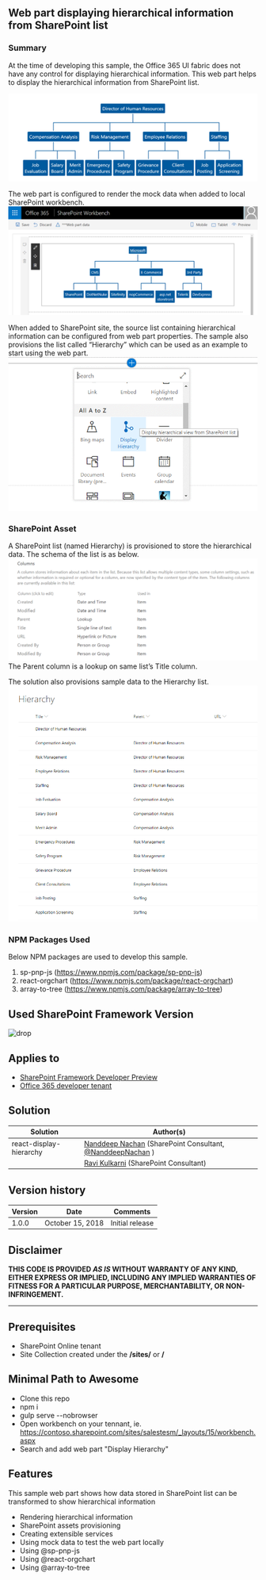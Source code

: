 ## Web part displaying hierarchical information from SharePoint list

### Summary 
At the time of developing this sample, the Office 365 UI fabric does not have any control for displaying hierarchical information. This web part helps to display the hierarchical information from SharePoint list.

![Web part preview][figure1]

The web part is configured to render the mock data when added to local SharePoint workbench. 
![Local SharePoint Workbench Run][figure2]

When added to SharePoint site, the source list containing hierarchical information can be configured from web part properties.
The sample also provisions the list called “Hierarchy” which can be used as an example to start using the web part.
![SharePoint Run][figure3]

### SharePoint Asset
A SharePoint list (named Hierarchy) is provisioned to store the hierarchical data. The schema of the list is as below.
![List Schema][figure4]
The Parent column is a lookup on same list’s Title column.

The solution also provisions sample data to the Hierarchy list.
![List Sample Data][figure5]

### NPM Packages Used
Below NPM packages are used to develop this sample.
1.	sp-pnp-js (https://www.npmjs.com/package/sp-pnp-js) 
2.	react-orgchart (https://www.npmjs.com/package/react-orgchart)
3.	array-to-tree (https://www.npmjs.com/package/array-to-tree) 

## Used SharePoint Framework Version 
![drop](https://img.shields.io/badge/drop-1.6-green.svg)

## Applies to

* [SharePoint Framework Developer Preview](http://dev.office.com/sharepoint/docs/spfx/sharepoint-framework-overview)
* [Office 365 developer tenant](http://dev.office.com/sharepoint/docs/spfx/set-up-your-developer-tenant)

## Solution

Solution|Author(s)
--------|---------
react-display-hierarchy|[Nanddeep Nachan](https://www.linkedin.com/in/nanddeepnachan/) (SharePoint Consultant, [@NanddeepNachan](https://http://twitter.com/NanddeepNachan) )
&nbsp;|[Ravi Kulkarni](https://www.linkedin.com/in/ravi-kulkarni-a5381723/) (SharePoint Consultant)

## Version history

Version|Date|Comments
-------|----|--------
1.0.0|October 15, 2018|Initial release

## Disclaimer
**THIS CODE IS PROVIDED *AS IS* WITHOUT WARRANTY OF ANY KIND, EITHER EXPRESS OR IMPLIED, INCLUDING ANY IMPLIED WARRANTIES OF FITNESS FOR A PARTICULAR PURPOSE, MERCHANTABILITY, OR NON-INFRINGEMENT.**

---

## Prerequisites

- SharePoint Online tenant 
- Site Collection created under the **/sites/** or **/**

## Minimal Path to Awesome

- Clone this repo
- npm i
- gulp serve --nobrowser
- Open workbench on your tennant, ie. https://contoso.sharepoint.com/sites/salestesm/_layouts/15/workbench.aspx
- Search and add web part "Display Hierarchy"

## Features
This sample web part shows how data stored in SharePoint list can be transformed to show hierarchical information
- Rendering hierarchical information
- SharePoint assets provisioning
- Creating extensible services
- Using mock data to test the web part locally
- Using @sp-pnp-js
- Using @react-orgchart
- Using @array-to-tree


[figure1]: ./assets/webpart-preview.png
[figure2]: ./assets/local-sharepoint-workbench-run.png
[figure3]: ./assets/sharepoint-run.gif
[figure4]: ./assets/list-schema.png
[figure5]: ./assets/list-sample-data.png


